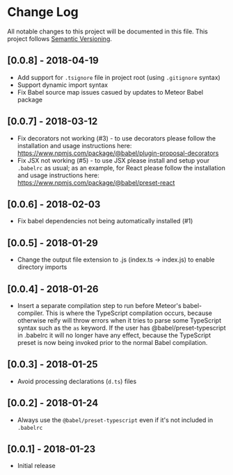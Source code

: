 # Change Log
All notable changes to this project will be documented in this file.
This project follows [Semantic Versioning](http://semver.org/).

## [0.0.8] - 2018-04-19
 - Add support for `.tsignore` file in project root (using `.gitignore` syntax)
 - Support dynamic import syntax
 - Fix Babel source map issues casued by updates to Meteor Babel package

## [0.0.7] - 2018-03-12
 - Fix decorators not working (#3) - to use decorators please follow the installation and usage instructions here:
    https://www.npmjs.com/package/@babel/plugin-proposal-decorators
 - Fix JSX not working (#5) - to use JSX please install and setup your `.babelrc` as usual; as an example, for React
    please follow the installation and usage instructions here: https://www.npmjs.com/package/@babel/preset-react

## [0.0.6] - 2018-02-03
 - Fix babel dependencies not being automatically installed (#1)

## [0.0.5] - 2018-01-29
 - Change the output file extension to .js (index.ts -> index.js) to enable directory imports

## [0.0.4] - 2018-01-26
 - Insert a separate compilation step to run before Meteor's babel-compiler. This is where the TypeScript compilation occurs,
   because otherwise reify will throw errors when it tries to parse some TypeScript syntax such as the `as` keyword.
   If the user has @babel/preset-typescript in .babelrc it will no longer have any effect, because the TypeScript preset
   is now being invoked prior to the normal Babel compilation.

## [0.0.3] - 2018-01-25
 - Avoid processing declarations (`d.ts`) files

## [0.0.2] - 2018-01-24
 - Always use the `@babel/preset-typescript` even if it's not included in `.babelrc`

## [0.0.1] - 2018-01-23
 - Initial release
